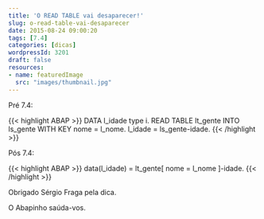 ```yaml
---
title: 'O READ TABLE vai desaparecer!'
slug: o-read-table-vai-desaparecer
date: 2015-08-24 09:00:20
tags: [7.4]
categories: [dicas]
wordpressId: 3201
draft: false
resources:
- name: featuredImage
  src: "images/thumbnail.jpg"
---
```

Pré 7.4:

{{< highlight ABAP >}}
DATA l_idade type i.
READ TABLE lt_gente
  INTO ls_gente WITH KEY nome = l_nome.
l_idade = ls_gente-idade.
{{< /highlight >}}

Pós 7.4:

{{< highlight ABAP >}}
data(l_idade) = lt_gente[ nome = l_nome ]-idade.
{{< /highlight >}}

Obrigado Sérgio Fraga pela dica.

O Abapinho saúda-vos.
